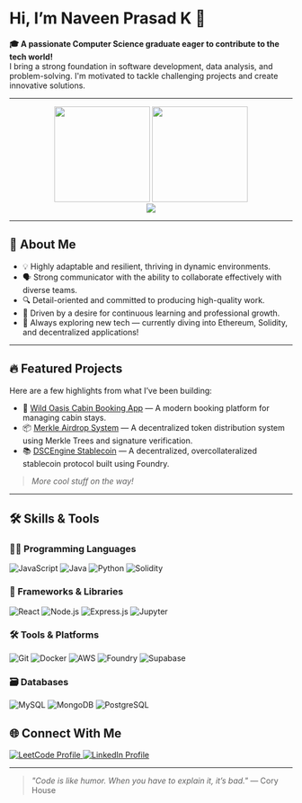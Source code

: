 # Hi, I’m Naveen Prasad K 👋  

**🎓 A passionate Computer Science graduate eager to contribute to the tech world!**  
I bring a strong foundation in software development, data analysis, and problem-solving. I'm motivated to tackle challenging projects and create innovative solutions.  

---

<div align="center">
  <img src="https://github-readme-stats.vercel.app/api?username=naveenprasad07&show_icons=true&theme=dark" height="170" />
  <img src="https://github-readme-stats.vercel.app/api/top-langs/?username=naveenprasad07&layout=compact&theme=dark" height="170" />
</div>

<div align="center">
  <img src="https://github-readme-streak-stats.herokuapp.com/?user=naveenprasad07&theme=dark&hide_border=true" />
</div>

---

## 🌟 About Me  
- 💡 Highly adaptable and resilient, thriving in dynamic environments.  
- 🗣️ Strong communicator with the ability to collaborate effectively with diverse teams.  
- 🔍 Detail-oriented and committed to producing high-quality work.  
- 🚀 Driven by a desire for continuous learning and professional growth.  
- 🧠 Always exploring new tech — currently diving into Ethereum, Solidity, and decentralized applications!

---

## 🔥 Featured Projects  

Here are a few highlights from what I’ve been building:

- 🚪 [Wild Oasis Cabin Booking App](https://github.com/naveenprasad07/wild-oasis) — A modern booking platform for managing cabin stays.  
- 📦 [Merkle Airdrop System](https://github.com/naveenprasad07/merkle-airdrop) — A decentralized token distribution system using Merkle Trees and signature verification.  
- 📚 [DSCEngine Stablecoin](https://github.com/naveenprasad07/dsc-stablecoin) — A decentralized, overcollateralized stablecoin protocol built using Foundry.  

> _More cool stuff on the way!_

---

## 🛠️ Skills & Tools  

### 👨‍💻 Programming Languages  
![JavaScript](https://img.shields.io/badge/JavaScript-F7DF1E?style=for-the-badge&logo=JavaScript&logoColor=black)
![Java](https://img.shields.io/badge/Java-ED8B00?style=for-the-badge&logo=openjdk&logoColor=white)
![Python](https://img.shields.io/badge/Python-3776AB?style=for-the-badge&logo=python&logoColor=white)
![Solidity](https://img.shields.io/badge/Solidity-363636?style=for-the-badge&logo=solidity&logoColor=white)

### 📘 Frameworks & Libraries  
![React](https://img.shields.io/badge/React-20232A?style=for-the-badge&logo=react&logoColor=61DAFB)
![Node.js](https://img.shields.io/badge/Node.js-43853D?style=for-the-badge&logo=node.js&logoColor=white)
![Express.js](https://img.shields.io/badge/Express.js-404D59?style=for-the-badge)
![Jupyter](https://img.shields.io/badge/Jupyter-F37626?style=for-the-badge&logo=jupyter&logoColor=white)

### 🛠️ Tools & Platforms  
![Git](https://img.shields.io/badge/GIT-E44C30?style=for-the-badge&logo=git&logoColor=white)
![Docker](https://img.shields.io/badge/Docker-2496ED?style=for-the-badge&logo=docker&logoColor=white)
![AWS](https://img.shields.io/badge/AWS-232F3E?style=for-the-badge&logo=amazon-aws&logoColor=white)
![Foundry](https://img.shields.io/badge/Foundry-000000?style=for-the-badge&logo=ethereum&logoColor=white)
![Supabase](https://img.shields.io/badge/Supabase-3ECF8E?style=for-the-badge&logo=supabase&logoColor=white)

### 🗃️ Databases  
![MySQL](https://img.shields.io/badge/MySQL-4479A1?style=for-the-badge&logo=mysql&logoColor=white)
![MongoDB](https://img.shields.io/badge/MongoDB-4EA94B?style=for-the-badge&logo=mongodb&logoColor=white)
![PostgreSQL](https://img.shields.io/badge/PostgreSQL-316192?style=for-the-badge&logo=postgresql&logoColor=white)


## 🌐 Connect With Me  
<p align="left">
  <a href="https://www.leetcode.com/naveenacad89" target="_blank">
    <img src="https://img.shields.io/badge/LeetCode-FFA116?logo=leetcode&logoColor=black&style=for-the-badge" alt="LeetCode Profile" />
  </a>
  <a href="https://www.linkedin.com/in/naveenprasadk07/" target="_blank">
    <img src="https://img.shields.io/badge/LinkedIn-0A66C2?logo=linkedin&logoColor=white&style=for-the-badge" alt="LinkedIn Profile" />
  </a>
</p>

---

> _"Code is like humor. When you have to explain it, it’s bad."_ — Cory House  
